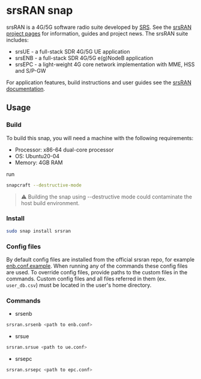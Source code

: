 # srsRAN snap

srsRAN is a 4G/5G software radio suite developed by [SRS](https://www.srs.io/). See the [srsRAN project pages](https://www.srsran.com/) for information, guides and project news. The srsRAN suite includes:
- srsUE - a full-stack SDR 4G/5G UE application
- srsENB - a full-stack SDR 4G/5G e(g)NodeB application
- srsEPC - a light-weight 4G core network implementation with MME, HSS and S/P-GW

For application features, build instructions and user guides see the [srsRAN documentation](https://docs.srsran.com/en/latest/).

## Usage

### Build
To build this snap, you will need a machine with the following requirements:
- Processor: x86-64 dual-core processor
- OS: Ubuntu20-04
- Memory: 4GB RAM

run
```bash
snapcraft --destructive-mode
```
> :warning: Building the snap using --destructive mode could contaminate the host build environment.

### Install

```bash
sudo snap install srsran
```

### Config files

By default config files are installed from the official srsran repo, for example [enb.conf.example](https://github.com/srsran/srsRAN/blob/master/srsenb/enb.conf.example).
When running any of the commands these config files are used. 
To override config files, provide paths to the custom files in the commands.
Custom config files and all files referred in them (ex. `user_db.csv`) must be located in the user's home
directory.

### Commands

- srsenb

```bash
srsran.srsenb <path to enb.conf>
```

- srsue

```bash
srsran.srsue <path to ue.conf>
```

- srsepc

```bash
srsran.srsepc <path to epc.conf>
```
